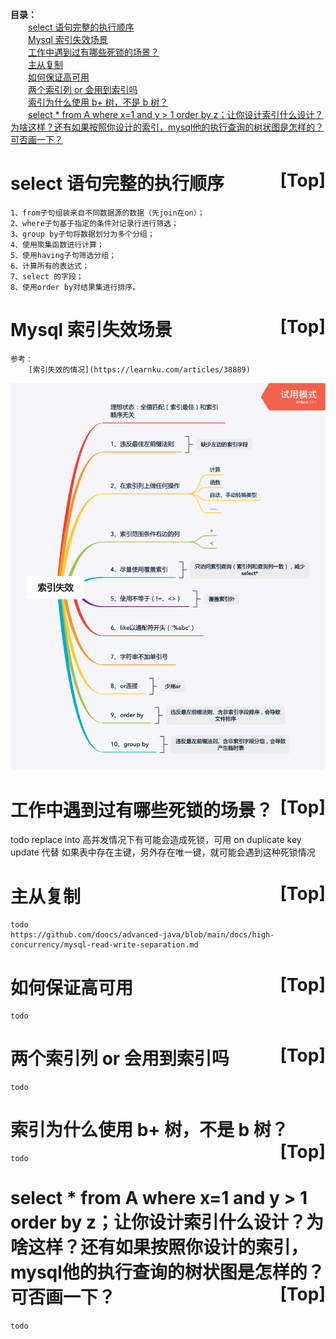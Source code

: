 <a name="index">**目录：**</a><br>
&emsp;&emsp;<a href="#0">select 语句完整的执行顺序</a><br>
&emsp;&emsp;<a href="#1">Mysql 索引失效场景</a><br>
&emsp;&emsp;<a href="#2">工作中遇到过有哪些死锁的场景？</a><br>
&emsp;&emsp;<a href="#3">主从复制</a><br>
&emsp;&emsp;<a href="#4">如何保证高可用</a><br>
&emsp;&emsp;<a href="#5">两个索引列 or 会用到索引吗</a><br>
&emsp;&emsp;<a href="#6">索引为什么使用 b+ 树，不是 b 树？</a><br>
&emsp;&emsp;<a href="#7">select * from A where x=1 and y > 1 order by z；让你设计索引什么设计？为啥这样？还有如果按照你设计的索引，mysql他的执行查询的树状图是怎样的？可否画一下？</a><br>
# <a name="0">select 语句完整的执行顺序</a><a style="float:right;text-decoration:none;" href="#index">[Top]</a>

    1、from子句组装来自不同数据源的数据（先join在on）；
    2、where子句基于指定的条件对记录行进行筛选；
    3、group by子句将数据划分为多个分组；
    4、使用聚集函数进行计算；
    5、使用having子句筛选分组；
    6、计算所有的表达式；
    7、select 的字段；
    8、使用order by对结果集进行排序。

# <a name="1">Mysql 索引失效场景</a><a style="float:right;text-decoration:none;" href="#index">[Top]</a>

    参考：
        [索引失效的情况](https://learnku.com/articles/38889)

<p align='center'>
    <img src='./images/Mysql 索引失效场景.png'>
</p>

# <a name="2">工作中遇到过有哪些死锁的场景？</a><a style="float:right;text-decoration:none;" href="#index">[Top]</a>

   todo
   replace into 高并发情况下有可能会造成死锁，可用 on duplicate key update 代替
   如果表中存在主键，另外存在唯一键，就可能会遇到这种死锁情况

# <a name="3">主从复制</a><a style="float:right;text-decoration:none;" href="#index">[Top]</a>

    todo
    https://github.com/doocs/advanced-java/blob/main/docs/high-concurrency/mysql-read-write-separation.md

# <a name="4">如何保证高可用</a><a style="float:right;text-decoration:none;" href="#index">[Top]</a>

    todo

# <a name="5">两个索引列 or 会用到索引吗</a><a style="float:right;text-decoration:none;" href="#index">[Top]</a>

    todo

# <a name="6">索引为什么使用 b+ 树，不是 b 树？</a><a style="float:right;text-decoration:none;" href="#index">[Top]</a>

    todo

# <a name="7">select * from A where x=1 and y > 1 order by z；让你设计索引什么设计？为啥这样？还有如果按照你设计的索引，mysql他的执行查询的树状图是怎样的？可否画一下？</a><a style="float:right;text-decoration:none;" href="#index">[Top]</a>

    todo
